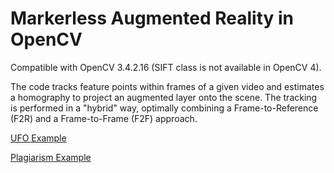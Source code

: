 # Markerless Augmented Reality in OpenCV

Compatible with OpenCV 3.4.2.16 (SIFT class is not available in OpenCV 4).

The code tracks feature points within frames of a given video and estimates a homography to project an augmented layer onto the scene.
The tracking is performed in a "hybrid" way, optimally combining a Frame-to-Reference (F2R) and a Frame-to-Frame (F2F) approach.

[UFO Example](https://youtu.be/UdiBUBF_XfQ)

[Plagiarism Example](https://www.youtube.com/watch?v=w9KrVh3nXR8&feature=youtu.be)
